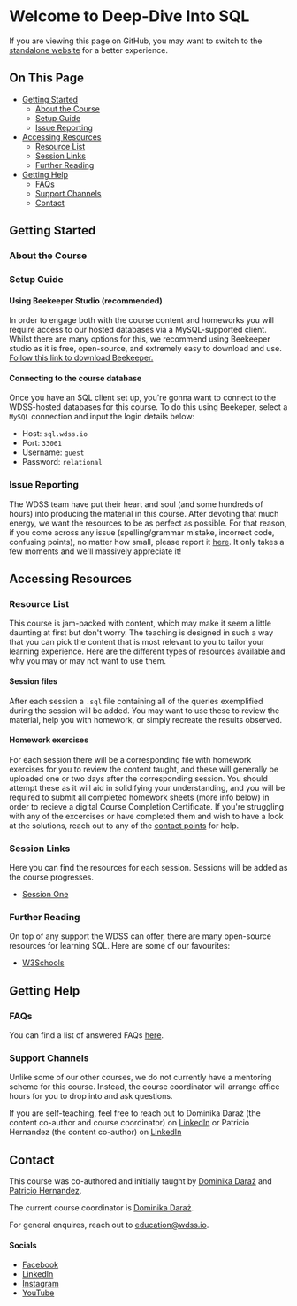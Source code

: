 # Welcome to Deep-Dive Into SQL

If you are viewing this page on GitHub, you may want to switch to the [standalone website](https://education.wdss.io) for a better experience.

## On This Page

- [Getting Started](#getting-started)
  - [About the Course](#about-the-course)
  - [Setup Guide](#setup-guide)
  - [Issue Reporting](#issue-reporting)
- [Accessing Resources](#accessing-resources)
  - [Resource List](#resource-list)
  - [Session Links](#session-links)
  - [Further Reading](#further-reading)
- [Getting Help](#getting-help)
  - [FAQs](#faqs)
  - [Support Channels](#support-channels)
  - [Contact](#contact)

## Getting Started

### About the Course


### Setup Guide
#### Using Beekeeper Studio (recommended)
In order to engage both with the course content and homeworks you will require access to our hosted databases via a MySQL-supported client. Whilst there are many options for this, we recommend using Beekeeper studio as it is free, open-source, and extremely easy to download and use. [Follow this link to download Beekeeper.](https://www.beekeeperstudio.io/) 

#### Connecting to the course database
Once you have an SQL client set up, you're gonna want to connect to the WDSS-hosted databases for this course. To do this using Beekeper, select a `MySQL` connection and input the login details below:
- Host: `sql.wdss.io`
- Port: `33061`
- Username: `guest`
- Password: `relational`


### Issue Reporting

The WDSS team have put their heart and soul (and some hundreds of hours) into producing the material in this course. After devoting that much energy, we want the resources to be as perfect as possible. For that reason, if you come across any issue (spelling/grammar mistake, incorrect code, confusing points), no matter how small, please report it [here](https://github.com/warwickdatasciencesociety/sql-for-scientists/issues). It only takes a few moments and we'll massively appreciate it!

## Accessing Resources

### Resource List

This course is jam-packed with content, which may make it seem a little daunting at first but don't worry. The teaching is designed in such a way that you can pick the content that is most relevant to you to tailor your learning experience. Here are the different types of resources available and why you may or may not want to use them.

#### Session files
After each session a `.sql` file containing all of the queries exemplified during the session will be added. You may want to use these to review the material, help you with homework, or simply recreate the results observed.


#### Homework exercises
For each session there will be a corresponding file with homework exercises for you to review the content taught, and these will generally be uploaded one or two days after the corresponding session. You should attempt these as it will aid in solidifying your understanding, and you will be required to submit all completed homework sheets (more info below) in order to recieve a digital Course Completion Certificate. If you're struggling with any of the excercises or have completed them and wish to have a look at the solutions, reach out to any of the [contact points](#contact) for help. 

### Session Links

Here you can find the resources for each session. Sessions will be added as the course progresses.

* [Session One](session-one) 

### Further Reading

On top of any support the WDSS can offer, there are many open-source resources for learning SQL. Here are some of our favourites:

* [W3Schools](https://www.w3schools.com/sql/default.asp)

## Getting Help

### FAQs

You can find a list of answered FAQs [here](faqs/).

### Support Channels

Unlike some of our other courses, we do not currently have a mentoring scheme for this course. Instead, the course coordinator will arrange office hours for you to drop into and ask questions.

If you are self-teaching, feel free to reach out to Dominika Daraż (the content co-author and course coordinator) on [LinkedIn](https://www.linkedin.com/in/dominika-dara%C5%BC-b13335162/) or Patricio Hernandez (the content co-author) on [LinkedIn](https://www.linkedin.com/in/patriciohdzs/)

## Contact

This course was co-authored and initially taught by [Dominika Daraż](https://www.linkedin.com/in/dominika-dara%C5%BC-b13335162/) and [Patricio Hernandez](https://www.linkedin.com/in/patriciohdzs/).

The current course coordinator is [Dominika Daraż](https://www.linkedin.com/in/dominika-dara%C5%BC-b13335162/).

For general enquires, reach out to [education@wdss.io](mailto:education@wdss.io).

#### Socials

* [Facebook](https://rebrand.ly/wdss-facebook)
* [LinkedIn](https://rebrand.ly/wdss-linkedin)
* [Instagram](https://rebrand.ly/wdss-instagram)
* [YouTube](https://rebrand.ly/wdss-youtube)
